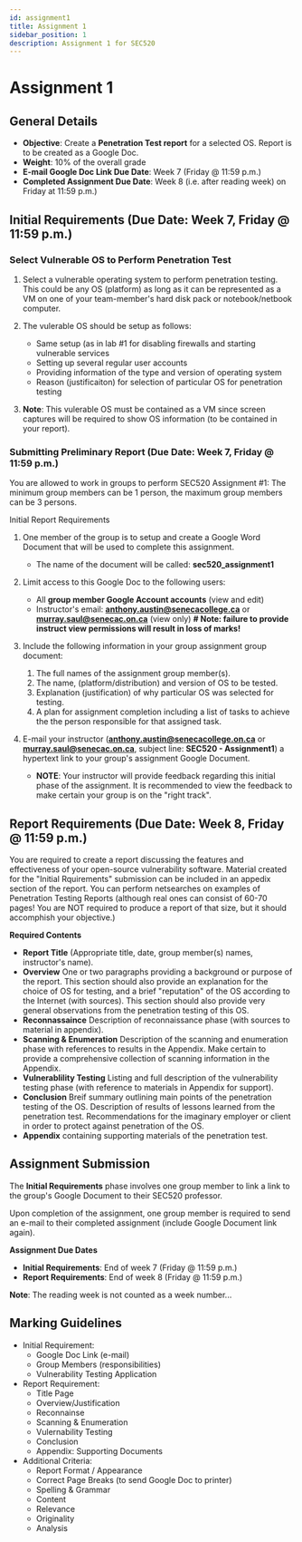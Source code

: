 ```yaml
---
id: assignment1
title: Assignment 1
sidebar_position: 1
description: Assignment 1 for SEC520
---
```


# Assignment 1

## General Details

- **Objective**: Create a **Penetration Test report** for a selected OS. Report is to be created as a Google Doc.
- **Weight**: 10% of the overall grade
- **E-mail Google Doc Link Due Date**: Week 7 (Friday @ 11:59 p.m.)
- **Completed Assignment Due Date**: Week 8 (i.e. after reading week) on Friday at 11:59 p.m.)

## Initial Requirements (Due Date: Week 7, Friday @ 11:59 p.m.)

### Select Vulnerable OS to Perform Penetration Test

1. Select a vulnerable operating system to perform penetration testing. This could be any OS (platform) as long as it can be represented as a VM on one of your team-member's hard disk pack or notebook/netbook computer.
2. The vulerable OS should be setup as follows:

    - Same setup (as in lab #1 for disabling firewalls and starting vulnerable services
    - Setting up several regular user accounts
    - Providing information of the type and version of operating system
    - Reason (justificaiton) for selection of particular OS for penetration testing

3. **Note**: This vulerable OS must be contained as a VM since screen captures will be required to show OS information (to be contained in your report).

### Submitting Preliminary Report (Due Date: Week 7, Friday @ 11:59 p.m.)

You are allowed to work in groups to perform SEC520 Assignment #1: The minimum group members can be 1 person, the maximum group members can be 3 persons.

Initial Report Requirements

1. One member of the group is to setup and create a Google Word Document that will be used to complete this assignment.

    - The name of the document will be called: **sec520_assignment1**

2. Limit access to this Google Doc to the following users:

    - All **group member Google Account accounts** (view and edit)
    - Instructor's email: **anthony.austin@senecacollege.ca** or **murray.saul@senecac.on.ca** (view only) **# Note: failure to provide instruct view permissions will result in loss of marks!**

3. Include the following information in your group assignment group document:

    1. The full names of the assignment group member(s).
    2. The name, (platform/distribution) and version of OS to be tested.
    3. Explanation (justification) of why particular OS was selected for testing.
    4. A plan for assignment completion including a list of tasks to achieve the the person responsible for that assigned task.

4. E-mail your instructor (**anthony.austin@senecacollege.on.ca** or **murray.saul@senecac.on.ca**, subject line: **SEC520 - Assignment1**) a hypertext link to your group's assignment Google Document.

    - **NOTE**: Your instructor will provide feedback regarding this initial phase of the assignment. It is recommended to view the feedback to make certain your group is on the "right track".

## Report Requirements (Due Date: Week 8, Friday @ 11:59 p.m.)

You are required to create a report discussing the features and effectiveness of your open-source vulnerability software. Material created for the "Initial Rquirements" submission can be included in an appedix section of the report. You can perform netsearches on examples of Penetration Testing Reports (although real ones can consist of 60-70 pages! You are NOT required to produce a report of that size, but it should accomphish your objective.)

**Required Contents**

- **Report Title** (Appropriate title, date, group member(s) names, instructor's name).
- **Overview** One or two paragraphs providing a background or purpose of the report. This section should also provide an explanation for the choice of OS for testing, and a brief "reputation" of the OS according to the Internet (with sources). This section should also provide very general observations from the penetration testing of this OS.
- **Reconnassaince** Description of reconnaissance phase (with sources to material in appendix).
- **Scanning & Enumeration** Description of the scanning and enumeration phase with references to results in the Appendix. Make certain to provide a comprehensive collection of scanning information in the Appendix.
- **Vulnerablility Testing** Listing and full description of the vulnerability testing phase (with reference to materials in Appendix for support).
- **Conclusion** Breif summary outlining main points of the penetration testing of the OS. Description of results of lessons learned from the penetration test. Recommendations for the imaginary employer or client in order to protect against penetration of the OS.
- **Appendix** containing supporting materials of the penetration test.

## Assignment Submission

The **Initial Requirements** phase involves one group member to link a link to the group's Google Document to their SEC520 professor.

Upon completion of the assignment, one group member is required to send an e-mail to their completed assignment (include Google Document link again).

**Assignment Due Dates**

- **Initial Requirements**: End of week 7 (Friday @ 11:59 p.m.)
- **Report Requirements**: End of week 8 (Friday @ 11:59 p.m.)

**Note**: The reading week is not counted as a week number...

## Marking Guidelines

- Initial Requirement:
  - Google Doc Link (e-mail)
  - Group Members (responsibilities)
  - Vulnerability Testing Application
- Report Requirement:
  - Title Page
  - Overview/Justification
  - Reconnainse
  - Scanning & Enumeration
  - Vulernability Testing
  - Conclusion
  - Appendix: Supporting Documents
- Additional Criteria:
  - Report Format / Appearance
  - Correct Page Breaks (to send Google Doc to printer)
  - Spelling & Grammar
  - Content
  - Relevance
  - Originality
  - Analysis
